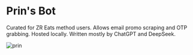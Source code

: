 
# Prin's Bot 

Curated for ZR Eats method users. Allows email promo scraping and OTP grabbing. Hosted locally. Written mostly by ChatGPT and DeepSeek.

<picture>
  <img alt="prin" src="https://i.imgur.com/r0IGEAc.png">
</picture>

